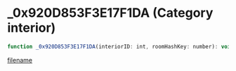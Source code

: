 # _0x920D853F3E17F1DA (Category interior)

```js
function _0x920D853F3E17F1DA(interiorID: int, roomHashKey: number): void
```

[filename](_0x920D853F3E17F1DA_m.md ':include')